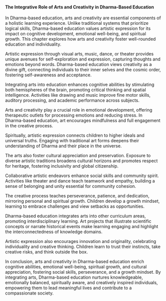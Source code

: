 
#### The Integrative Role of Arts and Creativity in Dharma-Based Education

In Dharma-based education, arts and creativity are essential components of a holistic learning experience. Unlike traditional systems that prioritize logical skills, Dharma-based education values artistic expression for its impact on cognitive development, emotional well-being, and spiritual growth. This chapter explores how arts and creativity foster well-rounded education and individuality.

Artistic expression through visual arts, music, dance, or theater provides unique avenues for self-exploration and expression, capturing thoughts and emotions beyond words. Dharma-based education views creativity as a divine gift, connecting individuals to their inner selves and the cosmic order, fostering self-awareness and acceptance.

Integrating arts into education enhances cognitive abilities by stimulating both hemispheres of the brain, promoting critical thinking and spatial intelligence. Activities like drawing and music improve fine motor skills, auditory processing, and academic performance across subjects.

Arts and creativity play a crucial role in emotional development, offering therapeutic outlets for processing emotions and reducing stress. In Dharma-based education, art encourages mindfulness and full engagement in the creative process.

Spiritually, artistic expression connects children to higher ideals and universal truths. Engaging with traditional art forms deepens their understanding of Dharma and their place in the universe.

The arts also foster cultural appreciation and preservation. Exposure to diverse artistic traditions broadens cultural horizons and promotes respect for heritage, fostering inclusivity and global citizenship.

Collaborative artistic endeavors enhance social skills and community spirit. Activities like theater and dance teach teamwork and empathy, building a sense of belonging and unity essential for community cohesion.

The creative process teaches perseverance, patience, and dedication, mirroring personal and spiritual growth. Children develop a growth mindset, learning to embrace challenges and view setbacks as opportunities.

Dharma-based education integrates arts into other curriculum areas, promoting interdisciplinary learning. Art projects that illustrate scientific concepts or narrate historical events make learning engaging and highlight the interconnectedness of knowledge domains.

Artistic expression also encourages innovation and originality, celebrating individuality and creative thinking. Children learn to trust their instincts, take creative risks, and think outside the box.

In conclusion, arts and creativity in Dharma-based education enrich cognitive abilities, emotional well-being, spiritual growth, and cultural appreciation, fostering social skills, perseverance, and a growth mindset. By integrating arts, Dharma-based education nurtures knowledgeable, emotionally balanced, spiritually aware, and creatively inspired individuals, empowering them to lead meaningful lives and contribute to a compassionate society.